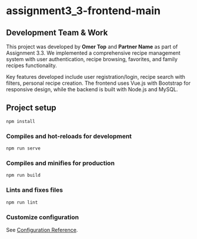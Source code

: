 # assignment3_3-frontend-main

## Development Team & Work

This project was developed by **Omer Top** and **Partner Name** as part of Assignment 3.3. We implemented a comprehensive recipe management system with user authentication, recipe browsing, favorites, and family recipes functionality.

Key features developed include user registration/login, recipe search with filters, personal recipe creation.
 The frontend uses Vue.js with Bootstrap for responsive design, while the backend is built with Node.js and MySQL.


## Project setup
```
npm install
```

### Compiles and hot-reloads for development
```
npm run serve
```

### Compiles and minifies for production
```
npm run build
```

### Lints and fixes files
```
npm run lint
```

### Customize configuration
See [Configuration Reference](https://cli.vuejs.org/config/).
